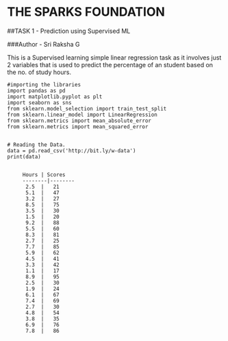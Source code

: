 # THE SPARKS FOUNDATION
##TASK 1 - Prediction using Supervised ML

###Author - Sri Raksha G

This is a Supervised learning simple linear regression task as it involves just 2 variables that is used to predict the percentage of an student based on the no. of study hours.

```
#importing the libraries
import pandas as pd
import matplotlib.pyplot as plt 
import seaborn as sns
from sklearn.model_selection import train_test_split
from sklearn.linear_model import LinearRegression
from sklearn.metrics import mean_absolute_error
from sklearn.metrics import mean_squared_error

```
```

# Reading the Data.
data = pd.read_csv('http://bit.ly/w-data')
print(data)

```


```

     Hours | Scores
     --------|--------
      2.5  |   21
      5.1  |   47
      3.2  |   27
      8.5  |   75
      3.5  |   30
      1.5  |   20
      9.2  |   88
      5.5  |   60
      8.3  |   81
      2.7  |   25
      7.7  |   85
      5.9  |   62
      4.5  |   41
      3.3  |   42
      1.1  |   17
      8.9  |   95
      2.5  |   30
      1.9  |   24
      6.1  |   67
      7.4  |   69
      2.7  |   30
      4.8  |   54
      3.8  |   35
      6.9  |   76
      7.8  |   86

```

